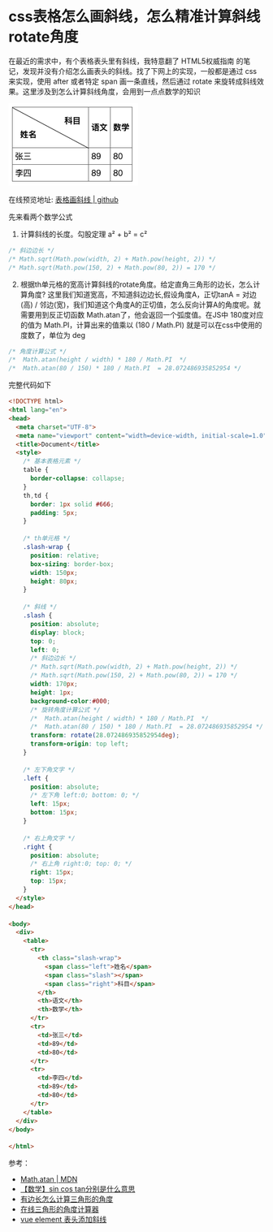 
# css表格怎么画斜线，怎么精准计算斜线rotate角度
在最近的需求中，有个表格表头里有斜线，我特意翻了 HTML5权威指南 的笔记，发现并没有介绍怎么画表头的斜线。找了下网上的实现，一般都是通过 css 来实现，使用 after 或者特定 span 画一条直线，然后通过 rotate 来旋转成斜线效果。这里涉及到怎么计算斜线角度，会用到一点点数学的知识

![table_slash.png](../../../images/blog/css/table_slash.png)

在线预览地址: [表格画斜线 | github](https://zuoxiaobai.github.io/fedemo/src/DebugDemo/%E8%A1%A8%E6%A0%BC%E6%80%8E%E4%B9%88%E7%94%BB%E6%96%9C%E7%BA%BF/index.html)


先来看两个数学公式

1. 计算斜线的长度。勾股定理 a² + b² = c²

```css
/* 斜边边长 */
/* Math.sqrt(Math.pow(width, 2) + Math.pow(height, 2)) */
/* Math.sqrt(Math.pow(150, 2) + Math.pow(80, 2)) = 170 */
```

2. 根据th单元格的宽高计算斜线的rotate角度。给定直角三角形的边长，怎么计算角度? 这里我们知道宽高，不知道斜边边长,假设角度A，正切tanA = 对边(高) / 邻边(宽)，我们知道这个角度A的正切值，怎么反向计算A的角度呢。就需要用到反正切函数 Math.atan了，他会返回一个弧度值。在JS中 180度对应的值为 Math.PI，计算出来的值乘以 (180 / Math.PI) 就是可以在css中使用的度数了，单位为 deg

```css
/* 角度计算公式 */ 
/*  Math.atan(height / width) * 180 / Math.PI  */
/*  Math.atan(80 / 150) * 180 / Math.PI  = 28.072486935852954 */
```

完整代码如下

```html
<!DOCTYPE html>
<html lang="en">
<head>
  <meta charset="UTF-8">
  <meta name="viewport" content="width=device-width, initial-scale=1.0">
  <title>Document</title>
  <style>
    /* 基本表格元素 */
    table {
      border-collapse: collapse;
    }
    th,td {
      border: 1px solid #666;
      padding: 5px;
    }

    /* th单元格 */
    .slash-wrap {
      position: relative;
      box-sizing: border-box;
      width: 150px;
      height: 80px;
    }

    /* 斜线 */
    .slash {
      position: absolute;
      display: block;
      top: 0;
      left: 0;
      /* 斜边边长 */
      /* Math.sqrt(Math.pow(width, 2) + Math.pow(height, 2)) */
      /* Math.sqrt(Math.pow(150, 2) + Math.pow(80, 2)) = 170 */
      width: 170px;
      height: 1px;
      background-color:#000;
      /* 旋转角度计算公式 */ 
      /*  Math.atan(height / width) * 180 / Math.PI  */
      /*  Math.atan(80 / 150) * 180 / Math.PI  = 28.072486935852954 */
      transform: rotate(28.072486935852954deg); 
      transform-origin: top left;
    }

    /* 左下角文字 */
    .left {
      position: absolute;
      /* 左下角 left:0; bottom: 0; */
      left: 15px;
      bottom: 15px;
    }

    /* 右上角文字 */
    .right {
      position: absolute;
      /* 右上角 right:0; top: 0; */
      right: 15px;
      top: 15px;
    }
  </style>
</head>

<body>
  <div>
    <table>
      <tr>
        <th class="slash-wrap">
          <span class="left">姓名</span>
          <span class="slash"></span>
          <span class="right">科目</span>
        </th>
        <th>语文</th>
        <th>数学</th>
      </tr>
      <tr>
        <td>张三</td>
        <td>89</td>
        <td>80</td>
      </tr>
      <tr>
        <td>李四</td>
        <td>89</td>
        <td>80</td>
      </tr>
    </table>
  </div>
</body>

</html>
```

参考：
- [Math.atan | MDN](https://developer.mozilla.org/zh-CN/docs/Web/JavaScript/Reference/Global_Objects/Math/atan)
- [【数学】sin cos tan分别是什么意思](https://zhidao.baidu.com/question/1734209350028464467.html)
- [有边长怎么计算三角形的角度](https://zhidao.baidu.com/question/1049676482244639019.html)
- [在线三角形的角度计算器](https://tool.520101.com/calculator/sanjiaoxingjiaodu/)
- [vue element 表头添加斜线](https://www.cnblogs.com/zhaozhenzhen/p/12187482.html)
